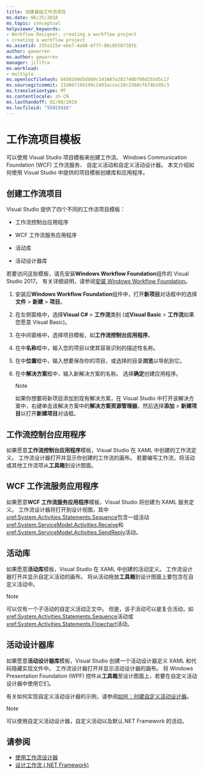 ```yaml
---
title: 创建基础工作流项目
ms.date: 06/25/2018
ms.topic: conceptual
helpviewer_keywords:
- Workflow Designer, creating a workflow project
- creating a workflow project
ms.assetid: 235a125e-ebe7-4a98-bf77-86c8558728fb
author: gewarren
ms.author: gewarren
manager: jillfra
ms.workload:
- multiple
ms.openlocfilehash: 0450260d5d889c141607a281740bf06d255d5c17
ms.sourcegitcommit: 21d667104199c2493accec20c2388cf674b195c3
ms.translationtype: MT
ms.contentlocale: zh-CN
ms.lasthandoff: 02/08/2019
ms.locfileid: "55923416"
---
```

# <a name="workflow-project-templates"></a>工作流项目模板

可以使用 Visual Studio 项目模板来创建工作流、 Windows Communication Foundation (WCF) 工作流服务、 自定义活动和自定义活动设计器。 本文介绍如何使用 Visual Studio 中提供的项目模板创建库和应用程序。

## <a name="create-a-workflow-project"></a>创建工作流项目

Visual Studio 提供了四个不同的工作流项目模板：

- 工作流控制台应用程序

- WCF 工作流服务应用程序

- 活动库

- 活动设计器库

若要访问这些模板，请先安装**Windows Workflow Foundation**组件的 Visual Studio 2017。 有关详细说明，请参阅[安装 Windows Workflow Foundation](developing-applications-with-the-workflow-designer.md#install-windows-workflow-foundation)。

1. 安装后**Windows Workflow Foundation**组件中，打开**新项目**对话框中的选择**文件** > **新建** > **项目**。

1. 在左侧窗格中，选择**Visual C#** > **工作流**类别 (或**Visual Basic** > **工作流**如果您愿意 Visual Basic)。

1. 在中间窗格中，选择项目模板，如**工作流控制台应用程序**。

1. 在中**名称**框中，输入您的项目以使其容易识别的描述性名称。

1. 在中**位置**框中，输入想要保存你的项目，或选择的目录**浏览**以导航到它。

1. 在中**解决方案**框中，输入新解决方案的名称。 选择**确定**创建应用程序。

   > [!NOTE]
   > 如果你想要将新项目添加到现有解决方案，在 Visual Studio 中打开该解决方案中，右键单击该解决方案中的**解决方案资源管理器**，然后选择**添加** > **新建项目**以打开**新建项目**对话框。

## <a name="workflow-console-app"></a>工作流控制台应用程序

如果愿意**工作流控制台应用程序**模板，Visual Studio 在 XAML 中创建的工作流定义。 工作流设计器打开并显示你创建的工作流的画布。 若要编写工作流，将活动或其他工作流项从**工具箱**到设计图面。

## <a name="wcf-workflow-service-app"></a>WCF 工作流服务应用程序

如果愿意**WCF 工作流服务应用程序**模板，Visual Studio 将创建为 XAML 服务定义。 工作流设计器将打开到设计视图，其中<xref:System.Activities.Statements.Sequence>包含一组活动<xref:System.ServiceModel.Activities.Receive>和<xref:System.ServiceModel.Activities.SendReply>活动。

## <a name="activity-library"></a>活动库

如果愿意**活动库**模板，Visual Studio 在 XAML 中创建的活动定义。 工作流设计器打开并显示自定义活动的画布。 将从活动拖放**工具箱**到设计图面上要包含在自定义活动中。

> [!NOTE]
> 可以仅有一个子活动的自定义活动正文中。 但是，该子活动可以是复合活动，如<xref:System.Activities.Statements.Sequence>活动或<xref:System.Activities.Statements.Flowchart>活动。

## <a name="activity-designer-library"></a>活动设计器库

如果愿意**活动设计器库**模板，Visual Studio 创建一个活动设计器定义 XAML 和代码隐藏实现文件中。 工作流设计器打开并显示活动设计器的画布。 将 Windows Presentation Foundation (WPF) 控件从**工具箱**至设计图面上，若要在自定义活动设计器中使用它们。

有关如何实现自定义活动设计器的示例，请参阅[如何：创建自定义活动设计器](/dotnet/framework/windows-workflow-foundation/how-to-create-a-custom-activity-designer)。

> [!NOTE]
> 可以使用自定义活动设计器，自定义活动以及默认.NET Framework 的活动。

## <a name="see-also"></a>请参阅

- [使用工作流设计器](developing-applications-with-the-workflow-designer.md)
- [设计工作流 (.NET Framework)](/dotnet/framework/windows-workflow-foundation/designing-workflows)